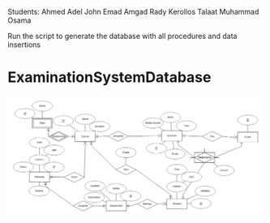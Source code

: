 Students:
Ahmed Adel
John Emad
Amgad Rady
Kerollos Talaat
Muhammad Osama


Run the script to generate the database with all procedures and data insertions



# ExaminationSystemDatabase
![alt text](https://github.com/Endneer/ExaminationSystemDatabase/blob/master/erdplus-diagram.png)
